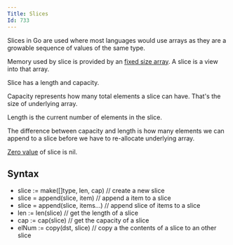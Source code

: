 ```yaml
---
Title: Slices
Id: 733
---
```


Slices in Go are used where most languages would use arrays as they are a growable sequence of values of the same type.

Memory used by slice is provided by an [fixed size array](ch-390). A slice is a view into that array.

Slice has a length and capacity.

Capacity represents how many total elements a slice can have. That's the size of underlying array.

Length is the current number of elements in the slice.

The difference between capacity and length is how many elements we can append to a slice before we have to re-allocate underlying array.

[Zero value](a-6069) of slice is nil.


## Syntax
 - slice := make([]type, len, cap) // create a new slice
 - slice = append(slice, item) // append a item to a slice
 - slice = append(slice, items...) // append slice of items to a slice
 - len := len(slice) // get the length of a slice
 - cap := cap(slice) // get the capacity of a slice
 - elNum := copy(dst, slice) // copy a the contents of a slice to an other slice
